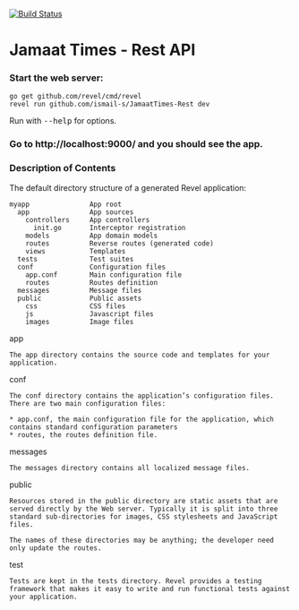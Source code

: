 [![Build Status](https://travis-ci.org/ismail-s/JamaatTimes-Rest.svg?branch=master)](https://travis-ci.org/ismail-s/JamaatTimes-Rest)

# Jamaat Times - Rest API

### Start the web server:

    go get github.com/revel/cmd/revel
    revel run github.com/ismail-s/JamaatTimes-Rest dev

   Run with <tt>--help</tt> for options.

### Go to http://localhost:9000/ and you should see the app.

### Description of Contents

The default directory structure of a generated Revel application:

    myapp               App root
      app               App sources
        controllers     App controllers
          init.go       Interceptor registration
        models          App domain models
        routes          Reverse routes (generated code)
        views           Templates
      tests             Test suites
      conf              Configuration files
        app.conf        Main configuration file
        routes          Routes definition
      messages          Message files
      public            Public assets
        css             CSS files
        js              Javascript files
        images          Image files

app

    The app directory contains the source code and templates for your application.

conf

    The conf directory contains the application’s configuration files. There are two main configuration files:

    * app.conf, the main configuration file for the application, which contains standard configuration parameters
    * routes, the routes definition file.


messages

    The messages directory contains all localized message files.

public

    Resources stored in the public directory are static assets that are served directly by the Web server. Typically it is split into three standard sub-directories for images, CSS stylesheets and JavaScript files.

    The names of these directories may be anything; the developer need only update the routes.

test

    Tests are kept in the tests directory. Revel provides a testing framework that makes it easy to write and run functional tests against your application.
